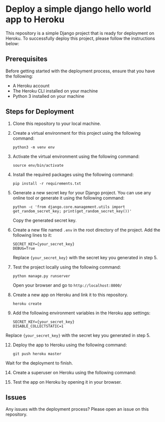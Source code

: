 # Deploy a simple django hello world app to Heroku

This repository is a simple Django project that is ready for deployment on Heroku. To successfully deploy this project, please follow the instructions below:

## Prerequisites

Before getting started with the deployment process, ensure that you have the following:

- A Heroku account
- The Heroku CLI installed on your machine
- Python 3 installed on your machine

## Steps for Deployment

1. Clone this repository to your local machine.
2. Create a virtual environment for this project using the following command:
    
    ```
    python3 -m venv env
    ```
    
3. Activate the virtual environment using the following command:
    
    ```
    source env/bin/activate
    ```
    
4. Install the required packages using the following command:
    
    ```
    pip install -r requirements.txt
    ```
    
5. Generate a new secret key for your Django project. You can use any online tool or generate it using the following command:
    
    ```
    python -c 'from django.core.management.utils import get_random_secret_key; print(get_random_secret_key())'
    ```
    
    Copy the generated secret key.
    
6. Create a new file named `.env` in the root directory of the project. Add the following lines to it:
    
    ```
    SECRET_KEY={your_secret_key}
    DEBUG=True
    ```
    
    Replace `{your_secret_key}` with the secret key you generated in step 5.
    
6. Test the project locally using the following command:
    
    ```
    python manage.py runserver
    ```
    
    Open your browser and go to `http://localhost:8000/`
    
10. Create a new app on Heroku and link it to this repository.

    ```
    heroku create
    ```

11. Add the following environment variables in the Heroku app settings:

    ```
    SECRET_KEY={your_secret_key}
    DISABLE_COLLECTSTATIC=1
    ```

Replace `{your_secret_key}` with the secret key you generated in step 5.

12. Deploy the app to Heroku using the following command:

    ```
    git push heroku master
    ```

Wait for the deployment to finish.

14. Create a superuser on Heroku using the following command:

15. Test the app on Heroku by opening it in your browser.

## Issues

Any issues with the deployment process? Please open an issue on this repository.